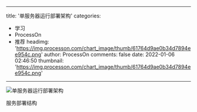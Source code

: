 
---
title: '单服务器运行部署架构'
categories: 
 - 学习
 - ProcessOn
 - 推荐
headimg: 'https://img.processon.com/chart_image/thumb/61764d9ae0b34d7894ee954c.png'
author: ProcessOn
comments: false
date: 2022-01-06 02:46:50
thumbnail: 'https://img.processon.com/chart_image/thumb/61764d9ae0b34d7894ee954c.png'
---

<div>   
<img class="thumb" alt="单服务器运行部署架构" src="https://img.processon.com/chart_image/thumb/61764d9ae0b34d7894ee954c.png" referrerpolicy="no-referrer">
<p>服务部署结构</p>  
</div>
            